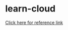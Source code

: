 # learn-cloud

[Click here for reference link](https://www.javainuse.com/spring/spring_eurekaregister)
